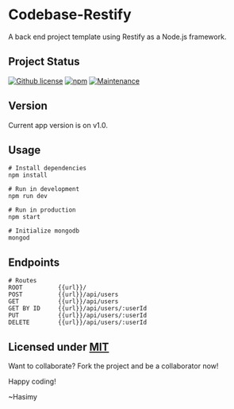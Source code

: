 # Codebase-Restify
A back end project template using Restify as a Node.js framework.

## Project Status

[![Github license](https://img.shields.io/badge/License-MIT-yellow.svg)](https://raw.githubusercontent.com/hasimy-as/Codebase-Restify/master/LICENSE)
[![npm](https://img.shields.io/npm/v/npm.svg)](https://www.npmjs.com/)
[![Maintenance](https://img.shields.io/badge/Maintained%3F-yes-green.svg)](https://gitHub.com/hasimy-as/Codebase-Restify)


## Version

Current app version is on v1.0.

## Usage

```
# Install dependencies
npm install

# Run in development
npm run dev

# Run in production
npm start

# Initialize mongodb
mongod
```

## Endpoints

```
# Routes
ROOT          {{url}}/
POST          {{url}}/api/users
GET           {{url}}/api/users
GET BY ID     {{url}}/api/users/:userId
PUT           {{url}}/api/users/:userId
DELETE        {{url}}/api/users/:userId

```

## Licensed under [MIT](https://raw.githubusercontent.com/hasimy-as/Codebase-Restify/master/LICENSE)

Want to collaborate? Fork the project and be a collaborator now!

Happy coding!

~Hasimy
